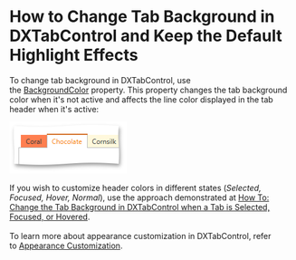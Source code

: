 # How to Change Tab Background in DXTabControl and Keep the Default Highlight Effects


<p>To change tab background in DXTabControl, use the <a href="https://documentation.devexpress.com/#WPF/DevExpressXpfCoreDXTabItem_BackgroundColortopic">BackgroundColor</a> property. This property changes the tab background color when it's not active and affects the line color displayed in the tab header when it's active:</p>
<img src="https://raw.githubusercontent.com/DevExpress-Examples/how-to-change-tab-background-in-dxtabcontrol-and-keep-the-default-highlight-effects-t327840/15.2.4+/media/5c40a9d0-aa14-11e5-80bf-00155d62480c.png"><br>
<p>If you wish to customize header colors in different states (<em>Selected, Focused, Hover, Normal</em>), use the approach demonstrated at <a href="https://www.devexpress.com/Support/Center/p/T327852">How To: Change the Tab Background in DXTabControl when a Tab is Selected, Focused, or Hovered</a>.<br><br>To learn more about appearance customization in DXTabControl, refer to <a href="https://documentation.devexpress.com/#WPF/CustomDocument113899">Appearance Customization</a>.</p>

<br/>



